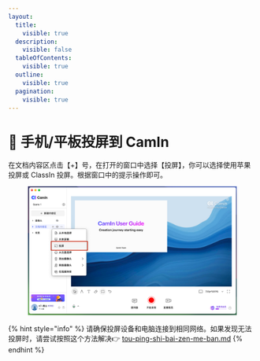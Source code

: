 ```yaml
---
layout:
  title:
    visible: true
  description:
    visible: false
  tableOfContents:
    visible: true
  outline:
    visible: true
  pagination:
    visible: true
---
```


# 📳 手机/平板投屏到 CamIn

在文档内容区点击【+】号，在打开的窗口中选择【投屏】，你可以选择使用苹果投屏或 ClassIn 投屏。根据窗口中的提示操作即可。

<figure><img src="../../.gitbook/assets/image (53).png" alt=""><figcaption></figcaption></figure>

{% hint style="info" %}
请确保投屏设备和电脑连接到相同网络。如果发现无法投屏时，请尝试按照这个方法解决👉 [tou-ping-shi-bai-zen-me-ban.md](../../faq/tou-ping-shi-bai-zen-me-ban.md "mention")
{% endhint %}
